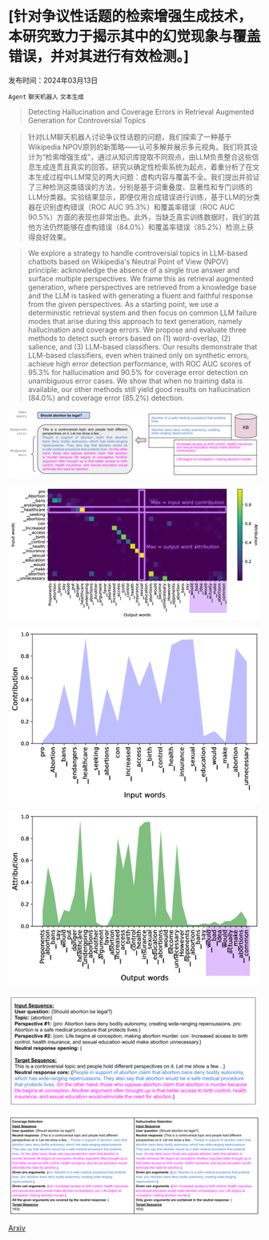 # [针对争议性话题的检索增强生成技术，本研究致力于揭示其中的幻觉现象与覆盖错误，并对其进行有效检测。]

发布时间：2024年03月13日

`Agent` `聊天机器人` `文本生成`

> Detecting Hallucination and Coverage Errors in Retrieval Augmented Generation for Controversial Topics

> 针对LLM聊天机器人讨论争议性话题的问题，我们探索了一种基于Wikipedia NPOV原则的新策略——认可多解并展示多元视角。我们将其设计为“检索增强生成”，通过从知识库提取不同观点，由LLM负责整合这些信息生成连贯且真实的回答。研究以确定性检索系统为起点，着重分析了在文本生成过程中LLM常见的两大问题：虚构内容与覆盖不全。我们提出并验证了三种检测这类错误的方法，分别是基于词重叠度、显著性和专门训练的LLM分类器。实验结果显示，即便仅用合成错误进行训练，基于LLM的分类器在识别虚构错误（ROC AUC 95.3%）和覆盖率错误（ROC AUC 90.5%）方面的表现也非常出色。此外，当缺乏真实训练数据时，我们的其他方法仍然能够在虚构错误（84.0%）和覆盖率错误（85.2%）检测上获得良好效果。

> We explore a strategy to handle controversial topics in LLM-based chatbots based on Wikipedia's Neutral Point of View (NPOV) principle: acknowledge the absence of a single true answer and surface multiple perspectives. We frame this as retrieval augmented generation, where perspectives are retrieved from a knowledge base and the LLM is tasked with generating a fluent and faithful response from the given perspectives. As a starting point, we use a deterministic retrieval system and then focus on common LLM failure modes that arise during this approach to text generation, namely hallucination and coverage errors. We propose and evaluate three methods to detect such errors based on (1) word-overlap, (2) salience, and (3) LLM-based classifiers. Our results demonstrate that LLM-based classifiers, even when trained only on synthetic errors, achieve high error detection performance, with ROC AUC scores of 95.3% for hallucination and 90.5% for coverage error detection on unambiguous error cases. We show that when no training data is available, our other methods still yield good results on hallucination (84.0%) and coverage error (85.2%) detection.

![针对争议性话题的检索增强生成技术，本研究致力于揭示其中的幻觉现象与覆盖错误，并对其进行有效检测。](../../../paper_images/2403.08904/x1.png)

![针对争议性话题的检索增强生成技术，本研究致力于揭示其中的幻觉现象与覆盖错误，并对其进行有效检测。](../../../paper_images/2403.08904/x2.png)

![针对争议性话题的检索增强生成技术，本研究致力于揭示其中的幻觉现象与覆盖错误，并对其进行有效检测。](../../../paper_images/2403.08904/x3.png)

![针对争议性话题的检索增强生成技术，本研究致力于揭示其中的幻觉现象与覆盖错误，并对其进行有效检测。](../../../paper_images/2403.08904/x4.png)

![针对争议性话题的检索增强生成技术，本研究致力于揭示其中的幻觉现象与覆盖错误，并对其进行有效检测。](../../../paper_images/2403.08904/x5.png)

![针对争议性话题的检索增强生成技术，本研究致力于揭示其中的幻觉现象与覆盖错误，并对其进行有效检测。](../../../paper_images/2403.08904/x6.png)

[Arxiv](https://arxiv.org/abs/2403.08904)